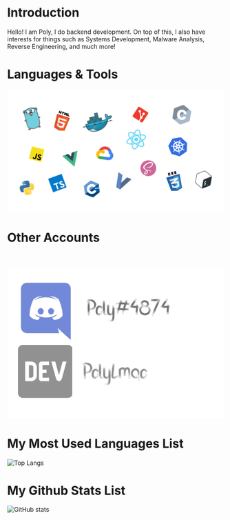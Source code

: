 # Introduction
<p>Hello! I am Poly, I do backend development. On top of this, I also have interests for things such as Systems Development, Malware Analysis, Reverse Engineering, and much more!</p>

# Languages & Tools
<img src="images/skills.png"/>

# Other Accounts

<br></br>
<img src="images/socials.png"/>

# My Most Used Languages List
![Top Langs](https://github-readme-stats.vercel.app/api/top-langs/?username=PolyLmao&text_color=daf7dc&title_color=ffffff&bg_color=8e2de2,8e2de2,4a00e0)

# My Github Stats List
![GitHub stats](https://github-readme-stats.vercel.app/api?username=PolyLmao&show_icons=true&title_color=ffffff&text_color=daf7dc&bg_color=8e2de2,8e2de2,4a00e0)
